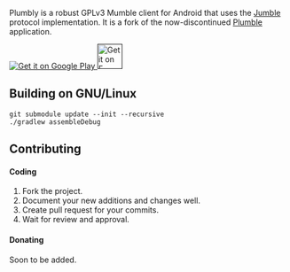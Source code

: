 Plumbly is a robust GPLv3 Mumble client for Android that uses the [Jumble](https://github.com/Morlunk/Jumble) protocol implementation. It is a fork of the now-discontinued [Plumble](https://github.com/acomminos/Plumble) application.

<a href="">
  <img alt="Get it on Google Play" src="https://developer.android.com/images/brand/en_generic_rgb_wo_45.png" />
</a>
<a href="">
  <img alt="Get it on F-Droid" src="https://f-droid.org/wiki/images/c/c4/F-Droid-button_available-on.png" height="45" />
</a>

Building on GNU/Linux
---------------------

    git submodule update --init --recursive
    ./gradlew assembleDebug

## Contributing

#### Coding

1. Fork the project.
2. Document your new additions and changes well.
3. Create pull request for your commits.
4. Wait for review and approval.

#### Donating

Soon to be added.
